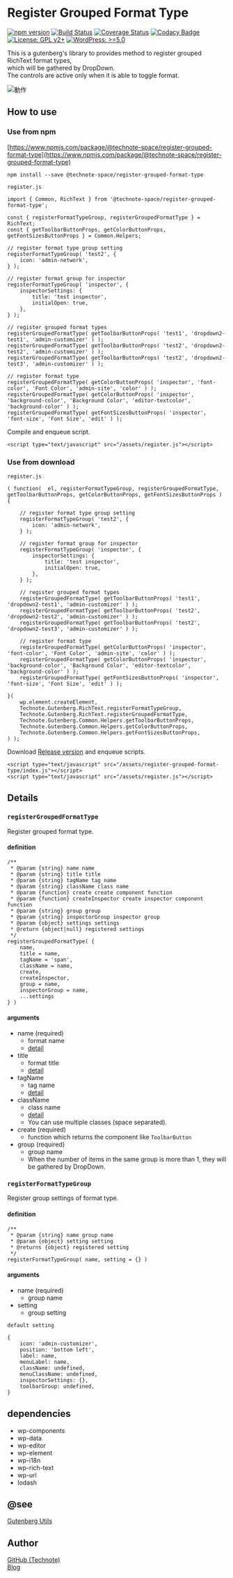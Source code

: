 # Register Grouped Format Type

[![npm version](https://badge.fury.io/js/%40technote-space%2Fregister-grouped-format-type.svg)](https://badge.fury.io/js/%40technote-space%2Fregister-grouped-format-type)
[![Build Status](https://travis-ci.com/technote-space/register-grouped-format-type.svg?branch=master)](https://travis-ci.com/technote-space/register-grouped-format-type)
[![Coverage Status](https://coveralls.io/repos/github/technote-space/register-grouped-format-type/badge.svg?branch=master)](https://coveralls.io/github/technote-space/register-grouped-format-type?branch=master)
[![Codacy Badge](https://api.codacy.com/project/badge/Grade/616394da0ba143d7b3aee4f79d318cdf)](https://www.codacy.com/app/technote-space/register-grouped-format-type?utm_source=github.com&amp;utm_medium=referral&amp;utm_content=technote-space/register-grouped-format-type&amp;utm_campaign=Badge_Grade)
[![License: GPL v2+](https://img.shields.io/badge/License-GPL%20v2%2B-blue.svg)](http://www.gnu.org/licenses/gpl-2.0.html)
[![WordPress: >=5.0](https://img.shields.io/badge/WordPress-%3E%3D5.0-brightgreen.svg)](https://wordpress.org/)

This is a gutenberg's library to provides method to register grouped RichText format types,   
which will be gathered by DropDown.  
The controls are active only when it is able to toggle format.

![動作](https://raw.githubusercontent.com/technote-space/register-grouped-format-type/master/screenshot1.png)

## How to use
### Use from npm
[https://www.npmjs.com/package/@technote-space/register-grouped-format-type](https://www.npmjs.com/package/@technote-space/register-grouped-format-type)

```
npm install --save @technote-space/register-grouped-format-type
```

`register.js`
```
import { Common, RichText } from '@technote-space/register-grouped-format-type';

const { registerFormatTypeGroup, registerGroupedFormatType } = RichText;
const { getToolbarButtonProps, getColorButtonProps, getFontSizesButtonProps } = Common.Helpers;

// register format type group setting
registerFormatTypeGroup( 'test2', {
	icon: 'admin-network',
} );

// register format group for inspector
registerFormatTypeGroup( 'inspector', {
	inspectorSettings: {
		title: 'test inspector',
		initialOpen: true,
	},
} );

// register grouped format types
registerGroupedFormatType( getToolbarButtonProps( 'test1', 'dropdown2-test1', 'admin-customizer' ) );
registerGroupedFormatType( getToolbarButtonProps( 'test2', 'dropdown2-test2', 'admin-customizer' ) );
registerGroupedFormatType( getToolbarButtonProps( 'test2', 'dropdown2-test3', 'admin-customizer' ) );

// register format type
registerGroupedFormatType( getColorButtonProps( 'inspector', 'font-color', 'Font Color', 'admin-site', 'color' ) );
registerGroupedFormatType( getColorButtonProps( 'inspector', 'background-color', 'Background Color', 'editor-textcolor', 'background-color' ) );
registerGroupedFormatType( getFontSizesButtonProps( 'inspector', 'font-size', 'Font Size', 'edit' ) );
```

Compile and enqueue script.

```
<script type="text/javascript" src="/assets/register.js"></script>
```

### Use from download

`register.js`
```
( function(  el, registerFormatTypeGroup, registerGroupedFormatType, getToolbarButtonProps, getColorButtonProps, getFontSizesButtonProps ) {

	// register format type group setting
	registerFormatTypeGroup( 'test2', {
		icon: 'admin-network',
	} );

	// register format group for inspector
	registerFormatTypeGroup( 'inspector', {
		inspectorSettings: {
			title: 'test inspector',
			initialOpen: true,
		},
	} );

	// register grouped format types
	registerGroupedFormatType( getToolbarButtonProps( 'test1', 'dropdown2-test1', 'admin-customizer' ) );
	registerGroupedFormatType( getToolbarButtonProps( 'test2', 'dropdown2-test2', 'admin-customizer' ) );
	registerGroupedFormatType( getToolbarButtonProps( 'test2', 'dropdown2-test3', 'admin-customizer' ) );

	// register format type
	registerGroupedFormatType( getColorButtonProps( 'inspector', 'font-color', 'Font Color', 'admin-site', 'color' ) );
	registerGroupedFormatType( getColorButtonProps( 'inspector', 'background-color', 'Background Color', 'editor-textcolor', 'background-color' ) );
	registerGroupedFormatType( getFontSizesButtonProps( 'inspector', 'font-size', 'Font Size', 'edit' ) );

}(
	wp.element.createElement,
	Technote.Gutenberg.RichText.registerFormatTypeGroup,
	Technote.Gutenberg.RichText.registerGroupedFormatType,
	Technote.Gutenberg.Common.Helpers.getToolbarButtonProps,
	Technote.Gutenberg.Common.Helpers.getColorButtonProps,
	Technote.Gutenberg.Common.Helpers.getFontSizesButtonProps,
) );
```

Download [Release version](https://raw.githubusercontent.com/technote-space/register-grouped-format-type/master/build/index.js) and enqueue scripts.
```
<script type="text/javascript" src="/assets/register-grouped-format-type/index.js"></script>
<script type="text/javascript" src="/assets/register.js"></script>
```


## Details
### `registerGroupedFormatType`
Register grouped format type.
#### definition
```
/**
 * @param {string} name name
 * @param {string} title title
 * @param {string} tagName tag name
 * @param {string} className class name
 * @param {function} create create component function
 * @param {function} createInspector create inspector component function
 * @param {string} group group
 * @param {string} inspectorGroup inspector group
 * @param {object} settings settings
 * @return {object|null} registered settings
 */
registerGroupedFormatType( {
	name,
	title = name,
	tagName = 'span',
	className = name,
	create,
	createInspector,
	group = name,
	inspectorGroup = name,
	...settings
} )
```
#### arguments
- name (required)
  - format name
  - [detail](https://github.com/WordPress/gutenberg/blob/release/5.6/packages/rich-text/src/register-format-type.js#L17)
- title
  - format title
  - [detail](https://github.com/WordPress/gutenberg/blob/release/5.6/packages/rich-text/src/register-format-type.js#L211)
- tagName
  - tag name
  - [detail](https://github.com/WordPress/gutenberg/blob/release/5.6/packages/rich-text/src/register-format-type.js#L19)
- className
  - class name
  - [detail](https://github.com/WordPress/gutenberg/blob/release/5.6/packages/rich-text/src/register-format-type.js#L20)
  - You can use multiple classes (space separated).
- create (required)
  - function which returns the component like `ToolbarButton`
- group (required)
  - group name
  - When the number of items in the same group is more than 1, they will be gathered by DropDown.

### `registerFormatTypeGroup`
Register group settings of format type.  
#### definition
```
/**
 * @param {string} name group name
 * @param {object} setting setting
 * @returns {object} registered setting
 */
registerFormatTypeGroup( name, setting = {} )
```  
#### arguments
- name (required)
  - group name
- setting
  - group setting  
  
`default setting`
```
{
	icon: 'admin-customizer',
	position: 'bottom left',
	label: name,
	menuLabel: name,
	className: undefined,
	menuClassName: undefined,
	inspectorSettings: {},
	toolbarGroup: undefined,
}
```

## dependencies
- wp-components
- wp-data
- wp-editor
- wp-element
- wp-i18n
- wp-rich-text
- wp-url
- lodash

## @see
[Gutenberg Utils](https://github.com/technote-space/gutenberg-utils)

## Author
[GitHub (Technote)](https://github.com/technote-space)  
[Blog](https://technote.space)
